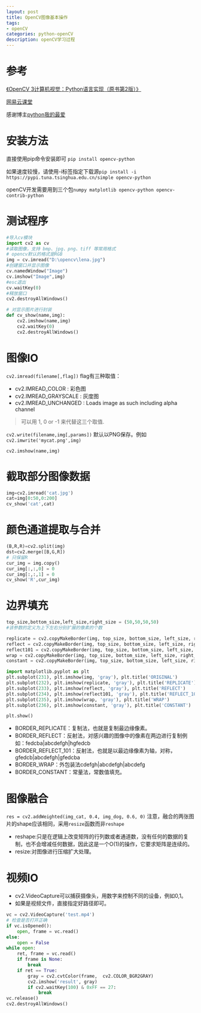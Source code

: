 ```yaml
---
layout: post
title: OpenCV图像基本操作
tags:
- openCV
categories: python-openCV
description: openCV学习过程
---
```

# 参考
[《OpenCV 3计算机视觉：Python语言实现（原书第2版）》](https://blog.csdn.net/wyx100/article/details/73006307)

[网易云课堂](https://study.163.com/course/courseMain.htm?courseId=1208943817)

感谢博主[python我的最爱](https://www.cnblogs.com/my-love-is-python/category/1308248.html)

# 安装方法
直接使用pip命令安装即可
`pip install opencv-python`

如果速度较慢，请使用-i标签指定下载源`pip install -i https://pypi.tuna.tsinghua.edu.cn/simple opencv-python`

openCV开发需要用到三个包`numpy matplotlib opencv-python opencv-contrib-python`

# 测试程序

```python
#导入cv模块
import cv2 as cv
#读取图像，支持 bmp、jpg、png、tiff 等常用格式
# opencv默认的格式是RGB
img = cv.imread("D:\opencv\lena.jpg")
#创建窗口并显示图像
cv.namedWindow("Image")
cv.imshow("Image",img)
#esc退出
cv.waitKey(0)
#释放窗口
cv2.destroyAllWindows()

# 对显示图片进行封装
def cv_show(name,img):
    cv2.imshow(name,img)
    cv2.waitKey(0)
    cv2.destroyAllWindows()

```

# 图像IO

`cv2.imread(filename[,flag])`
flag有三种取值：
* cv2.IMREAD_COLOR : 彩色图
* cv2.IMREAD_GRAYSCALE : 灰度图
* cv2.IMREAD_UNCHANGED : Loads image as such including alpha channel


>可以用 1, 0 or -1 来代替这三个取值.

`cv2.write(filename,img[,params])`
默认以PNG保存。例如`cv2.imwrite('mycat.png',img)`

`cv2.imshow(name,img)`

# 截取部分图像数据

```python
img=cv2.imread('cat.jpg')
cat=img[0:50,0:200]
cv_show('cat',cat)
```

# 颜色通道提取与合并

```python
(B,R,R)=cv2.split(img)
dst=cv2.merge([B,G,R])
# 只保留R
cur_img = img.copy()
cur_img[:,:,0] = 0
cur_img[:,:,1] = 0
cv_show('R',cur_img)
```

# 边界填充
```python
top_size,bottom_size,left_size,right_size = (50,50,50,50)
#该参数的定义为上下左右分别扩展的像素的个数

replicate = cv2.copyMakeBorder(img, top_size, bottom_size, left_size, right_size, borderType=cv2.BORDER_REPLICATE)
reflect = cv2.copyMakeBorder(img, top_size, bottom_size, left_size, right_size,cv2.BORDER_REFLECT)
reflect101 = cv2.copyMakeBorder(img, top_size, bottom_size, left_size, right_size, cv2.BORDER_REFLECT_101)
wrap = cv2.copyMakeBorder(img, top_size, bottom_size, left_size, right_size, cv2.BORDER_WRAP)
constant = cv2.copyMakeBorder(img, top_size, bottom_size, left_size, right_size,cv2.BORDER_CONSTANT, value=0)

import matplotlib.pyplot as plt
plt.subplot(231), plt.imshow(img, 'gray'), plt.title('ORIGINAL')
plt.subplot(232), plt.imshow(replicate, 'gray'), plt.title('REPLICATE')
plt.subplot(233), plt.imshow(reflect, 'gray'), plt.title('REFLECT')
plt.subplot(234), plt.imshow(reflect101, 'gray'), plt.title('REFLECT_101')
plt.subplot(235), plt.imshow(wrap, 'gray'), plt.title('WRAP')
plt.subplot(236), plt.imshow(constant, 'gray'), plt.title('CONSTANT')

plt.show()
```

- BORDER_REPLICATE：复制法，也就是复制最边缘像素。
- BORDER_REFLECT：反射法，对感兴趣的图像中的像素在两边进行复制例如：fedcba|abcdefgh|hgfedcb   
- BORDER_REFLECT_101：反射法，也就是以最边缘像素为轴，对称，gfedcb|abcdefgh|gfedcba
- BORDER_WRAP：外包装法cdefgh|abcdefgh|abcdefg  
- BORDER_CONSTANT：常量法，常数值填充。

# 图像融合

`res = cv2.addWeighted(img_cat, 0.4, img_dog, 0.6, 0)`
注意，融合的两张图片的shape应该相同，采用`resize`函数而非`reshape`

* reshape:只是在逻辑上改变矩阵的行列数或者通道数，没有任何的数据的复制，也不会增减任何数据，因此这是一个O(1)的操作，它要求矩阵是连续的。
* resize:对图像进行压缩扩大处理。

# 视频IO

* cv2.VideoCapture可以捕获摄像头，用数字来控制不同的设备，例如0,1。
* 如果是视频文件，直接指定好路径即可。

```python
vc = cv2.VideoCapture('test.mp4')
# 检查是否打开正确
if vc.isOpened():
    open, frame = vc.read()
else:
    open = False
while open:
    ret, frame = vc.read()
    if frame is None:
        break
    if ret == True:
        gray = cv2.cvtColor(frame,  cv2.COLOR_BGR2GRAY)
        cv2.imshow('result', gray)
        if cv2.waitKey(100) & 0xFF == 27:
            break
vc.release()
cv2.destroyAllWindows()
```
